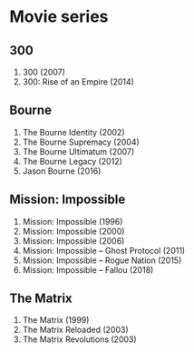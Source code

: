 # Movie series

## 300
1. 300 (2007)
1. 300: Rise of an Empire (2014)

## Bourne
1. The Bourne Identity (2002)
1. The Bourne Supremacy (2004)
1. The Bourne Ultimatum (2007)
1. The Bourne Legacy (2012)
1. Jason Bourne (2016)

## Mission: Impossible
1. Mission: Impossible (1996)
1. Mission: Impossible (2000)
1. Mission: Impossible (2006)
1. Mission: Impossible – Ghost Protocol (2011)
1. Mission: Impossible – Rogue Nation (2015)
1. Mission: Impossible – Fallou (2018)

## The Matrix
1. The Matrix (1999)
1. The Matrix Reloaded (2003)
1. The Matrix Revolutions (2003)
